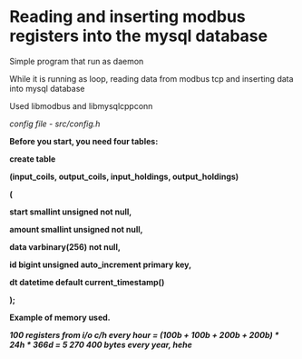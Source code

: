 <h1>Reading and inserting modbus registers into the mysql database</h1>
<p>Simple program that run as daemon</p>
<p>While it is running as loop, reading data from modbus tcp and inserting data into mysql database</p>
<p>Used libmodbus and libmysqlcppconn</p>
<p><i>config file - src/config.h</i></p>

<b>
<p>Before you start, you need four tables:</p>
<p></p><b>create table</p>
<p>(input_coils, output_coils, input_holdings, output_holdings)</p>
<p>(</p>
<p>start smallint unsigned not null,</p>
<p>amount smallint unsigned not null,</p>
<p>data varbinary(256) not null,</p>
<p>id bigint unsigned auto_increment primary key,</p>
<p>dt datetime default current_timestamp()</p>
<p>);</p>
</b>

<p>Example of memory used.</p>
<p><i>100 registers from i/o c/h every hour = (100b + 100b + 200b + 200b) * 24h * 366d = 5 270 400 bytes every year, hehe</i></p>
